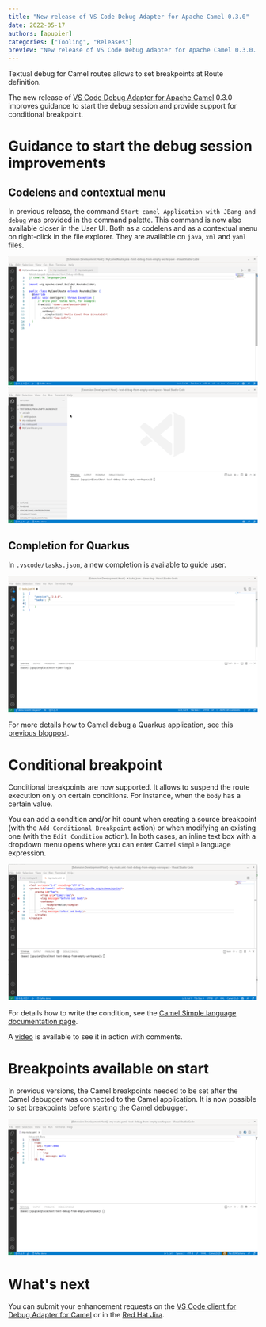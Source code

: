 ```yaml
---
title: "New release of VS Code Debug Adapter for Apache Camel 0.3.0"
date: 2022-05-17
authors: [apupier]
categories: ["Tooling", "Releases"]
preview: "New release of VS Code Debug Adapter for Apache Camel 0.3.0. Improve guidance, conditional breakpoint support and breakpoint available on start."
---
```


Textual debug for Camel routes allows to set breakpoints at Route definition.

The new release of [VS Code Debug Adapter for Apache Camel](https://marketplace.visualstudio.com/items?itemName=redhat.vscode-debug-adapter-apache-camel) 0.3.0 improves guidance to start the debug session and provide support for conditional breakpoint.

# Guidance to start the debug session improvements

## Codelens and contextual menu

In previous release, the command `Start camel Application with JBang and debug` was provided in the command palette. This command is now also available closer in the User UI. Both as a codelens and as a contextual menu on right-click in the file explorer. They are available on `java`, `xml` and `yaml` files.

![codelens on Java file to run and debug with JBang on Java files](./codelens-java.gif)
![contextual menu on yaml file to run and debug with JBang](./debug-from-contextualmenu-yaml.gif)

## Completion for Quarkus

In `.vscode/tasks.json`, a new completion is available to guide user.

![CVompletion in tasks.json for quarkus:dev](./completionQuarkusSnippet.gif)

For more details how to Camel debug a Quarkus application, see this [previous blogpost](/blog/2022/05/start-camel-quarkus-application-with-camel-textual-debug-in-vscode/).

# Conditional breakpoint

Conditional breakpoints are now supported. It allows to suspend the route execution only on certain conditions. For instance, when the `body` has a certain value.

You can add a condition and/or hit count when creating a source breakpoint (with the `Add Conditional Breakpoint` action) or when modifying an existing one (with the `Edit Condition` action). In both cases, an inline text box with a dropdown menu opens where you can enter Camel `simple` language expression.

![Conditional breakpoint for Camel route](./conditionalBreakpoint.gif)

For details how to write the condition, see the [Camel Simple language documentation page](/components/next/languages/simple-language.html).

A [video](https://youtu.be/38Q1CDZm5SI) is available to see it in action with comments.

# Breakpoints available on start

In previous versions, the Camel breakpoints needed to be set after the Camel debugger was connected to the Camel application. It is now possible to set breakpoints before starting the Camel debugger.

![Breakpoint set before start of the application are available](./breakpoinkCanBeSetBeforeStartingTheDebugger.gif)

# What's next

You can submit your enhancement requests on the [VS Code client for Debug Adapter for Camel](https://github.com/camel-tooling/camel-dap-client-vscode/issues) or in the [Red Hat Jira](https://issues.redhat.com/browse/FUSETOOLS2).
